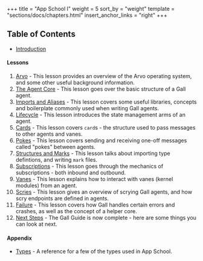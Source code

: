 +++
title = "App School I"
weight = 5
sort_by = "weight"
template = "sections/docs/chapters.html"
insert_anchor_links = "right"
+++

## Table of Contents

- [Introduction](guides/core/app-school/intro)

#### Lessons

1. [Arvo](guides/core/app-school/1-arvo) - This lesson provides an
   overview of the Arvo operating system, and some other useful background
   information.
2. [The Agent Core](guides/core/app-school/2-agent) - This lesson goes over
   the basic structure of a Gall agent.
3. [Imports and Aliases](guides/core/app-school/3-imports-and-aliases) -
   This lesson covers some useful libraries, concepts and boilerplate commonly
   used when writing Gall agents.
4. [Lifecycle](guides/core/app-school/4-lifecycle) - This lesson introduces
   the state management arms of an agent.
5. [Cards](guides/core/app-school/5-cards) - This lesson covers `card`s -
   the structure used to pass messages to other agents and vanes.
6. [Pokes](guides/core/app-school/6-pokes) - This lesson covers sending and
   receiving one-off messages called "pokes" between agents.
7. [Structures and Marks](guides/core/app-school/7-sur-and-marks) - This
   lesson talks about importing type defintions, and writing `mark` files.
8. [Subscriptions](guides/core/app-school/8-subscriptions) - This lesson
   goes through the mechanics of subscriptions - both inbound and outbound.
9. [Vanes](guides/core/app-school/9-vanes) - This lesson explains how to
   interact with vanes (kernel modules) from an agent.
10. [Scries](guides/core/app-school/10-scry) - This lesson gives an overview
    of scrying Gall agents, and how scry endpoints are defined in agents.
11. [Failure](guides/core/app-school/11-fail) - This lesson covers how Gall
    handles certain errors and crashes, as well as the concept of a helper core.
12. [Next Steps](guides/core/app-school/12-next-steps) - The Gall Guide is
    now complete - here are some things you can look at next.

#### Appendix

- [Types](guides/core/app-school/types) - A reference for a few of
  the types used in App School.

